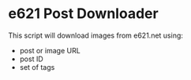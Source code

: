 # e621 Post Downloader

This script will download images from e621.net using:
- post or image URL
- post ID
- set of tags

